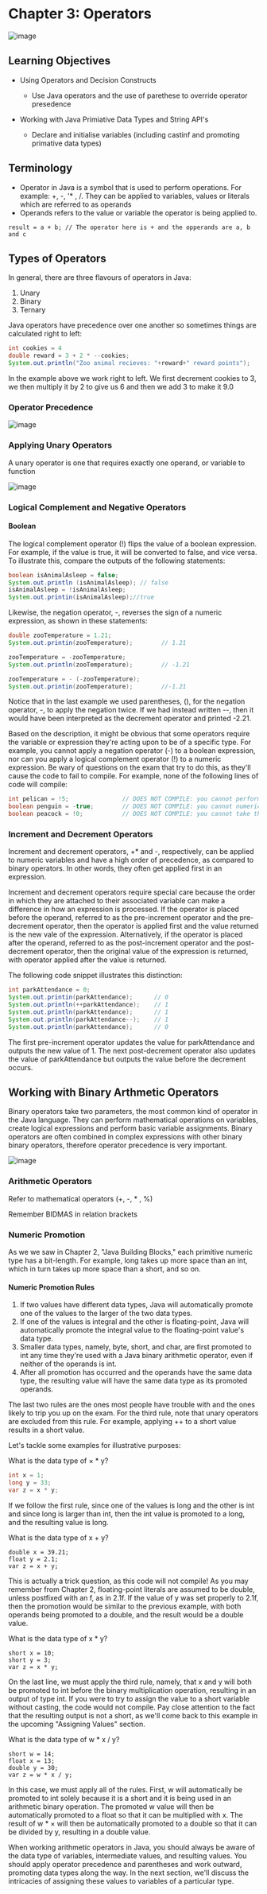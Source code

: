 # Chapter 3: Operators     

![image](https://user-images.githubusercontent.com/91537105/151004976-fc10619d-62de-4caf-95d1-a3e23a36d6bf.png)

## Learning Objectives

* Using Operators and Decision Constructs
  * Use Java operators and the use of parethese to override operator presedence
  
* Working with Java Primiative Data Types and String API's
  * Declare and initialise variables (including castinf and promoting primative data types)   

## Terminology 

* Operator in Java is a symbol that is used to perform operations. For example: +, -, '* , /. They can be applied to variables, values or literals which are referred to as operands
* Operands refers to the value or variable the operator is being applied to.

``` result = a + b; // The operator here is + and the opperands are a, b and c ```

## Types of Operators

In general, there are three flavours of operators in Java:
1. Unary
2. Binary 
3. Ternary

Java operators have precedence over one another so sometimes things are calculated right to left:

``` Java
int cookies = 4                                   
double reward = 3 + 2 * --cookies;                                 
System.out.println("Zoo animal recieves: "+reward+" reward points");
```

In the example above we work right to left. We first decrement cookies to 3, we then multiply it by 2 to give us 6 and then we add 3 to make it 9.0

### Operator Precedence

![image](https://user-images.githubusercontent.com/91537105/152002583-c28c285e-cac1-4b25-88e3-0e1c47c266b7.png)

### Applying Unary Operators

A unary operator is one that requires exactly one operand, or variable to function

![image](https://user-images.githubusercontent.com/91537105/152004720-86300b0f-e38b-4568-9b4a-6d88b6ebf8e9.png)

### Logical Complement and Negative Operators

#### Boolean

The logical complement operator (!) flips the value of a boolean expression. For example, if the value is true, it will be converted to false, and vice versa. To illustrate this, compare the outputs of the following statements:

``` Java
boolean isAnimalAsleep = false;
System.out.println (isAnimalAsleep); // false
isAnimalAsleep = !isAnimalAsleep;
System.out.printin(isAnimalAsleep);//true
```

Likewise, the negation operator, -, reverses the sign of a numeric expression, as shown in these statements:

``` Java
double zooTemperature = 1.21;
System.out.printin(zooTemperature);        // 1.21

zooTemperature = -zooTemperature;
System.out.println(zooTemperature);        // -1.21

zooTemperature = - (-zooTemperature);
System.out.printin(zooTemperature);        //-1.21
```

Notice that in the last example we used parentheses, (), for the negation operator, -, to apply the negation twice. If we had instead written --, then it would have been interpreted as the decrement operator and printed -2.21. 

Based on the description, it might be obvious that some operators require the variable or expression they're acting upon to be of a specific type. For example, you cannot apply
a negation operator (-) to a boolean expression, nor can you apply a logical complement operator (!) to a numeric expression. Be wary of questions on the exam that try to do this, as they'll cause the code to fail to compile. For example, none of the following lines of code will compile:

``` Java
int pelican = !5;               // DOES NOT COMPILE: you cannot perform a logical inversion of a numeric value.
boolean penguin = -true;        // DOES NOT COMPILE: you cannot numerically negate a boolean value; you need to use the logical inverse operator.
boolean peacock = !0;           // DOES NOT COMPILE: you cannot take the logical complement of a numeric value, nor can you assign an integer to a boolean variable.
```

### Increment and Decrement Operators

Increment and decrement operators, +* and -, respectively, can be applied to numeric variables and have a high order of precedence, as compared to binary operators. In other words, they often get applied first in an expression.

Increment and decrement operators require special care because the order in which they are attached to their associated variable can make a difference in how an expression is processed. If the operator is placed before the operand, referred to as the pre-increment operator and the pre-decrement operator, then the operator is applied first and the value returned is the new vale of the expression. Alternatively, if the operator is placed after the operand, referred to as the post-increment operator and the post-decrement operator, then the original value of the expression is returned, with operator applied after the value is returned.

The following code snippet illustrates this distinction:

``` Java
int parkAttendance = 0;
System.out.printin(parkAttendance);      // 0
System.out.println(++parkAttendance);    // 1
System.out.println(parkAttendance);      // 1
System.out.println(parkAttendance--);    // 1
System.out.println(parkAttendance);      // 0
```
The first pre-increment operator updates the value for parkAttendance and outputs the new value of 1. The next post-decrement operator also updates the value of parkAttendance but outputs the value before the decrement occurs.

## Working with Binary Arthmetic Operators

Binary operators take two parameters, the most common kind of operator in the Java language. They can perform mathematical operations on variables, create logical expressions and perform basic variable assignments. Binary operators are often combined in complex expressions with other binary binary operators, therefore operator precedence is very important.

![image](https://user-images.githubusercontent.com/91537105/152154090-7275821b-0264-4f8f-9a59-5084a37c1fb5.png)

### Arithmetic Operators

Refer to mathematical operators (+, -, * , %)

Remember BIDMAS in relation brackets

### Numeric Promotion

As we we saw in Chapter 2, "Java Building Blocks," each primitive numeric type has a bit-length. For example, long takes up more space than an int, which in turn takes up more space than a short, and so on.

#### Numeric Promotion Rules

1. If two values have different data types, Java will automatically promote one of the values to the larger of the two data types.
2. If one of the values is integral and the other is floating-point, Java will automatically promote the integral value to the floating-point value's data type.
3. Smaller data types, namely, byte, short, and char, are first promoted to int any time they're used with a Java binary arithmetic operator, even if neither of the operands is int.
4. After all promotion has occurred and the operands have the same data type, the resulting value will have the same data type as its promoted operands.

The last two rules are the ones most people have trouble with and the ones likely to trip you up on the exam. For the third rule, note that unary operators are excluded from this rule. For example, applying ++ to a short value results in a short value.

Let's tackle some examples for illustrative purposes:

What is the data type of × * y?
``` Java
int x = 1;
long y = 33;
var z = x * y;
```

If we follow the first rule, since one of the values is long and the other is int and since long is larger than int, then the int value is promoted to a long, and the resulting
value is long.

What is the data type of x + y?
```
double x = 39.21;
float y = 2.1;
var z = x + y;
```

This is actually a trick question, as this code will not compile! As you may remember from Chapter 2, floating-point literals are assumed to be double, unless postfixed with
an f, as in 2.1f. If the value of y was set properly to 2.1f, then the promotion would be similar to the previous example, with both operands being promoted to a double, and the result would be a double value.

What is the data type of x * y? 
```
short x = 10;
short y = 3;
var z = x * y;
```

On the last line, we must apply the third rule, namely, that x and y will both be promoted to int before the binary multiplication operation, resulting in an output of type
int. If you were to try to assign the value to a short variable without casting, the code would not compile. Pay close attention to the fact that the resulting output is not a
short, as we'll come back to this example in the upcoming "Assigning Values" section.

What is the data type of w * x / y?
```
short w = 14;
float x = 13;
double y = 30;
var z = w * x / y;
```

In this case, we must apply all of the rules. First, w will automatically be promoted to int solely because it is a short and it is being used in an arithmetic binary operation. The promoted w value will then be automatically promoted to a float so that it can be multiplied with x. The result of w * × will then be automatically promoted to a double so that it can be divided by y, resulting in a double value.

When working arithmetic operators in Java, you should always be aware of the data type of variables, intermediate values, and resulting values. You should apply operator precedence and parentheses and work outward, promoting data types along the way. In the next section, we'll discuss the intricacies of assigning these values to variables of a particular type.
